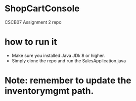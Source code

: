 # ShopCartConsole

CSCB07 Assignment 2 repo

# how to run it
- Make sure you installed Java JDk 8 or higher.
- Simply clone the repo and run the SalesApplication.java

# Note: remember to update the inventorymgmt path.
